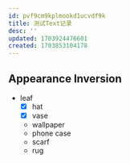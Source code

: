 ```yaml
---
id: pvf9cm9kplmookd1ucvdf9k
title: 测试Text记录
desc: ''
updated: 1703924476601
created: 1703853104178
---
```



## Appearance Inversion

* leaf
  * [x] hat
  * [x] vase
  * wallpaper
  * phone case
  * scarf
  * rug


